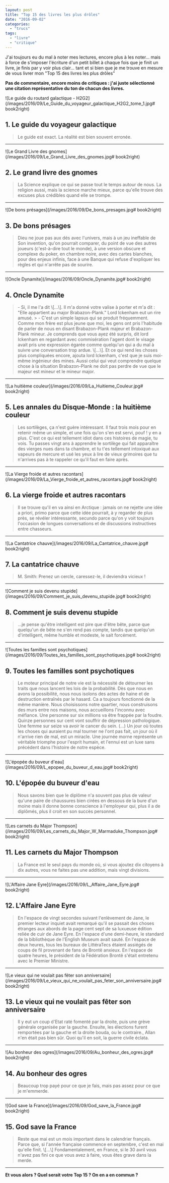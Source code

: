 ```yaml
---
layout: post
title: "Top 15 des livres les plus drôles"
date: "2016-09-02"
categories: 
  - "trucs"
tags: 
  - "livre"
  - "critique"
---
```


J'ai toujours eu du mal à noter mes lectures, encore plus à les noter... mais à force de s'imposer l'écriture d'un petit billet à chaque fois que je finit un livre, je finis par y voir plus clair... tant et si bien que je me trouve en mesure de vous livrer mon "Top 15 des livres les plus drôles"

**Pas de commentaire, encore moins de critiques : j'ai juste sélectionné une citation représentative du ton de chacun des livres.**

![Le guide du routard galactique - H2G2](/images/2016/09/Le_Guide_du_voyageur_galactique_H2G2_tome_1.jpg# book2right)

## 1\. Le guide du voyageur galactique

<blockquote class="citation">
	Le guide est exact. La réalité est bien souvent erronée.
</blockquote>

<hr class="nof">

![Le Grand Livre des gnomes](/images/2016/09/Le_Grand_Livre_des_gnomes.jpg# book2right)

## 2\. Le grand livre des gnomes

<blockquote class="citation">
	La Science explique ce qui se passe tout le temps autour de nous. La religion aussi, mais la science marche mieux, parce qu'elle trouve des excuses plus crédibles quand elle se trompe.
</blockquote>

<hr class="nof">

![De bons présages](/images/2016/09/De_bons_presages.jpg# book2right)

## 3\. De bons présages

<blockquote class="citation">
	Dieu ne joue pas aux dés avec l'univers, mais à un jeu ineffable de Son invention, qu'on pourrait comparer, du point de vue des autres joueurs (c'est-à-dire tout le monde), à une version obscure et complexe du poker, en chambre noire, avec des cartes blanches, pour des enjeux infinis, face à une Banque qui refuse d'expliquer les règles et qui n'arrête pas de sourire.
</blockquote>

<hr class="nof">

![Oncle Dynamite](/images/2016/09/Oncle_Dynamite.jpg# book2right)

## 4\. Oncle Dynamite

<blockquote class="citation">
- Si, il me l'a dit \[...\]. Il m'a donné votre valise à porter et m'a dit : "Elle appartient au major Brabazon-Plank." Lord Ickenham eut un rire amusé.
> - C'est un simple lapsus qui se produit fréquemment. Comme mon frère est plus jeune que moi, les gens ont pris l'habitude de parler de nous en disant Brabazon-Plank majeur et Brabazon-Plank mineur. Je comprends que vous ayez été surpris, dit lord Ickenham en regardant avec commisération l'agent dont le visage avait pris une expression égarée comme quelqu'un qui a du mal à suivre une conversation trop ardue. \[...\]. Et ce qui rend les choses plus compliquées encore, ajouta lord Ickenham, c'est que je suis moi-même ingénieur des mines. Aussi celui qui veut comprendre quelque chose à la situation Brabazon-Plank ne doit pas perdre de vue que le majeur est mineur et le mineur major.
</blockquote>

<hr class="nof">

![La huitième couleur](/images/2016/09/La_Huitieme_Couleur.jpg# book2right)

## 5\. Les annales du Disque-Monde : la huitième couleur

<blockquote class="citation">
	Les sortilèges, ça n'est guère intéressant. Il faut trois mois pour en retenir même un simple, et une fois qu'on s'en est servi, pouf ! y en a plus. C'est ce qui est tellement idiot dans ces histoires de magie, tu vois. Tu passes vingt ans à apprendre le sortilège qui fait apparaître des vierges nues dans ta chambre, et tu t'es tellement intoxiqué aux vapeurs de mercure et usé les yeux à lire de vieux grimoires que tu n'arrives pas à te rappeler ce qu'il faut en faire après.
</blockquote>

<hr class="nof">

![La Vierge froide et autres racontars](/images/2016/09/La_Vierge_froide_et_autres_racontars.jpg# book2right)

## 6\. La vierge froide et autres racontars

<blockquote class="citation">
	Il se trouve qu'il en va ainsi en Arctique : jamais on ne rejette une idée a priori, primo parce que cette idée pourrait, à y regarder de plus près, se révéler intéressante, secundo parce qu'on y voit toujours l'occasion de longues conversations et de discussions instructives entre chasseurs.
</blockquote>

<hr class="nof">

![La Cantatrice chauve](/images/2016/09/La_Cantatrice_chauve.jpg# book2right)

## 7\. La cantatrice chauve

<blockquote class="citation">
	M. Smith: Prenez un cercle, caressez-le, il deviendra vicieux !
</blockquote>

<hr class="nof">

![Comment je suis devenu stupide](/images/2016/09/Comment_je_suis_devenu_stupide.jpg# book2right)

## 8\. Comment je suis devenu stupide

<blockquote class="citation">
	...je pense qu'être intelligent est pire que d'être bête, parce que quelqu'un de bête ne s'en rend pas compte, tandis que quelqu'un d'intelligent, même humble et modeste, le sait forcément.
</blockquote>

<hr class="nof">

![Toutes les familles sont psychotiques](/images/2016/09/Toutes_les_familles_sont_psychotiques.jpg# book2right)

## 9\. Toutes les familles sont psychotiques

<blockquote class="citation">
	Le moteur principal de notre vie est la nécessité de détourner les traits que nous lancent les lois de la probabilité. Dès que nous en avons la possibilité, nous nous isolons des actes de haine et de destruction entraînés par le hasard. Ca a toujours fonctionné de la même manière. Nous choisissons notre quartier, nous construisons des murs entre nos maisons, nous accueillons l'inconnu avec méfiance. Une personne sur six millions va être frappée par la foudre. Quinze personnes sur cent vont souffrir de dépression pathologique. Une femme sur seize va avoir le cancer du sein. (...) Un jour où toutes les choses qui auraient pu mal tourner ne l'ont pas fait, un jour où il n'arrive rien de mal, est un miracle. Une journée morne représente un véritable triomphe pour l'esprit humain, et l'ennui est un luxe sans précédent dans l'histoire de notre espèce.
</blockquote>

<hr class="nof">

![L'épopée du buveur d'eau](/images/2016/09/L_epopee_du_buveur_d_eau.jpg# book2right)

## 10\. L'épopée du buveur d'eau

<blockquote class="citation">
	Nous savons bien que le diplôme n'a souvent pas plus de valeur qu'une paire de chaussures bien cirées en dessous de la bure d'un moine mais il donne bonne conscience à l'employeur qui, plus il a de diplômés, plus il croit en son succès personnel.
</blockquote>

<hr class="nof">

![Les carnets du Major Thompson](/images/2016/09/Les_carnets_du_Major_W_Marmaduke_Thompson.jpg# book2right)

## 11\. Les carnets du Major Thompson

<blockquote class="citation">
	La France est le seul pays du monde où, si vous ajoutez dix citoyens à dix autres, vous ne faites pas une addition, mais vingt divisions.
</blockquote>

<hr class="nof">

![L'Affaire Jane Eyre](/images/2016/09/L_Affaire_Jane_Eyre.jpg# book2right)

## 12\. L'Affaire Jane Eyre

<blockquote class="citation">
	En l'espace de vingt secondes suivant l'enlèvement de Jane, le premier lecteur inquiet avait remarqué qu'il se passait des choses étranges aux abords de la page cent sept de sa luxueuse édition reliée de cuir de Jane Eyre. En l'espace d'une demi-heure, le standard de la bibliothèque de l'English Museum avait sauté. En l'espace de deux heures, tous les bureaux de LittéraTecs étaient assiégés de coups de fil provenant de fans de Brontë anxieux. En l'espace de quatre heures, le président de la Fédération Brontë s'était entretenu avec le Premier Ministre.
</blockquote>

<hr class="nof">

![Le vieux qui ne voulait pas fêter son anniversaire](/images/2016/09/Le_vieux_qui_ne_voulait_pas_feter_son_anniversaire.jpg# book2right)

## 13\. Le vieux qui ne voulait pas fêter son anniversaire

<blockquote class="citation">
	Il y eut un coup d'Etat raté fomenté par la droite, puis une grève générale organisée par la gauche. Ensuite, les élections furent remportées par la gauche et la droite bouda, ou le contraire., Allan n'en était pas bien sûr. Quoi qu'il en soit, la guerre civile éclata.
</blockquote>

<hr class="nof">

![Au bonheur des ogres](/images/2016/09/Au_bonheur_des_ogres.jpg# book2right)

## 14\. Au bonheur des ogres

<blockquote class="citation">
	Beaucoup trop payé pour ce que je fais, mais pas assez pour ce que je m'emmerde.
</blockquote>

<hr class="nof">

![God save la France](/images/2016/09/God_save_la_France.jpg# book2right)

## 15\. God save la France

<blockquote class="citation">
	Reste que mai est un mois important dans le calendrier français. Parce que, si l'année française commence en septembre, c'est en mai qu'elle finit. \[...\] Fondamentalement, en France, si le 30 avril vous n'avez pas fini ce que vous avez à faire, vous êtes grave dans la merde.
</blockquote>

<hr class="nof">

**Et vous alors ? Quel serait votre Top 15 ? On en a en commun ?**
